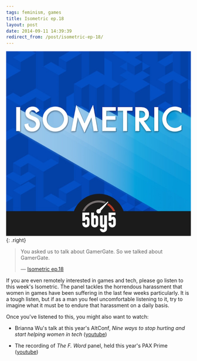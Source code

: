```yaml
---
tags: feminism, games
title: Isometric ep.18
layout: post
date: 2014-09-11 14:39:39
redirect_from: /post/isometric-ep-18/
---
```


![isometric cover][1]{: .right}

> You asked us to talk about GamerGate. So we talked about GamerGate.
>
> — [Isometric ep.18][2]

If you are even remotely interested in games and tech, please go listen to this week's Isometric. The panel tackles the horrendous harassment that women in games have been suffering in the last few weeks particularly. It is a tough listen, but if as a man you feel uncomfortable listening to it, try to imagine what it must be to endure that harassment on a daily basis.

Once you've listened to this, you might also want to watch:

* Brianna Wu's talk at this year's AltConf, _Nine ways to stop hurting and start helping women in tech_ ([youtube](http://youtube.com/watch?v=XGqmneujHYY))

* The recording of _The F. Word_ panel, held this year's PAX Prime ([youtube](http://youtube.com/watch?v=3M4ay9d9758))

[1]: /static/media/2014/09/img-1410442156079-raw.jpg
[2]: http://5by5.tv/isometric/18